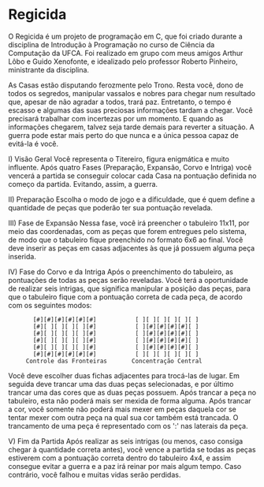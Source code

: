 # Regicida
O Regicida é um projeto de programação em C, que foi criado durante a disciplina de Introdução à Programação no curso de Ciência da Computação da UFCA. Foi realizado em grupo com meus amigos Arthur Lôbo e Guido Xenofonte, e idealizado pelo professor Roberto Pinheiro, ministrante da disciplina.

As Casas estão disputando ferozmente pelo Trono. Resta você, dono de todos os segredos, manipular vassalos e nobres para chegar num resultado que, apesar de não agradar a todos, trará paz. Entretanto, o tempo é escasso e algumas das suas preciosas informações tardam a chegar. Você precisará trabalhar com incertezas por um momento. E quando as informações chegarem, talvez seja tarde demais para reverter a situação. A guerra pode estar mais perto do que nunca e a única pessoa capaz de evitá-la é você.

I) Visão Geral
        Você representa o Titereiro, figura enigmática e muito influente. Após quatro Fases (Preparação, Expansão, Corvo e Intriga) você vencerá a partida se conseguir colocar cada Casa na pontuação definida no começo da partida. Evitando, assim, a guerra.

II) Preparação
        Escolha o modo de jogo e a dificuldade, que é quem define a quantidade de peças que poderão ter sua pontuação revelada.

III) Fase de Expansão
        Nessa fase, você irá preencher o tabuleiro 11x11, por meio das coordenadas, com as peças que forem entregues pelo sistema, de modo que o tabuleiro fique preenchido no formato 6x6 ao final. Você deve inserir as peças em casas adjacentes às que já possuem alguma peça inserida.

IV) Fase do Corvo e da Intriga
        Após o preenchimento do tabuleiro, as pontuações de todas as peças serão reveladas. Você terá a oportunidade de realizar seis intrigas, que significa manipular a posição das peças, para que o tabuleiro fique com a pontuação correta de cada peça, de acordo com os seguintes modos:
        
           [#][#][#][#][#][#]           [ ][ ][ ][ ][ ][ ]
           [#][ ][ ][ ][ ][#]           [ ][#][#][#][#][ ]
           [#][ ][ ][ ][ ][#]           [ ][#][#][#][#][ ]
           [#][ ][ ][ ][ ][#]           [ ][#][#][#][#][ ]
           [#][ ][ ][ ][ ][#]           [ ][#][#][#][#][ ]
           [#][#][#][#][#][#]           [ ][ ][ ][ ][ ][ ]
         Controle das Fronteiras       Concentração Central

Você deve escolher duas fichas adjacentes para trocá-las de lugar. Em seguida deve trancar uma das duas peças selecionadas, e por último trancar uma das cores que as duas peças possuem. Após trancar a peça no tabuleiro, esta não poderá mais ser mexida de forma alguma. Após trancar a cor, você somente não poderá mais mexer em peças daquela cor se tentar mexer com outra peça na qual sua cor também está trancada.
        O trancamento de uma peça é representado com os ':' nas laterais da peça.

V) Fim da Partida
        Após realizar as seis intrigas (ou menos, caso consiga chegar à quantidade correta antes), você vence a partida se todas as peças estiverem com a pontuação correta dentro do tabuleiro 4x4, e assim consegue evitar a guerra e a paz irá reinar por mais algum tempo. Caso contrário, você falhou e muitas vidas serão perdidas.
